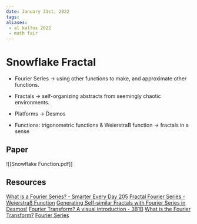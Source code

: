 ```yaml
---
date: January 31st, 2022
tags: 
aliases:
 - al kalfus 2022
 - math fair
---
```


# Snowflake Fractal

- Fourier Series → using other functions to make, and approximate other functions.
- Fractals → self-organizing abstracts from seemingly chaotic environments.

- Platforms → Desmos
- Functions: trigonometric functions & WeierstraB function → fractals in a sense

## Paper
![[Snowflake Function.pdf]]

## Resources
[What is a Fourier Series? - Smarter Every Day 205](https://www.youtube.com/watch?v=ds0cmAV-Yek)
[Fractal Fourier Series - Weierstraß Function](https://www.youtube.com/watch?v=AubPE4N2WEo)
[Generating Self-similar Fractals with Fourier Series in Desmos!](https://www.youtube.com/watch?v=daQiOeNv_Gc)
[Fourier Transform? A visual introduction - 3B1B](https://www.youtube.com/watch?v=spUNpyF58BY)
[What is the Fourier Transform?](https://www.youtube.com/watch?v=Xxut2PN-V8Q)
[Fourier Series](https://www.youtube.com/watch?v=kP02nBNtjrU)

